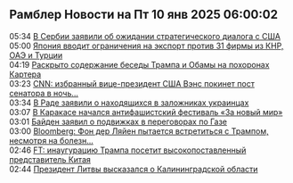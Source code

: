 <h2>Рамблер Новости на Пт 10 янв 2025 06:00:02</h2>
<div class="rssn table">
  <span class="smaller gray hspace">05:34</span>
  <a class="nodecor" href="https://news.rambler.ru/world/54024007-v-serbii-zayavili-ob-ozhidanii-strategicheskogo-dialoga-s-ssha/">В Сербии заявили об ожидании стратегического диалога с США</a>
</div>
<div class="rssn table">
  <span class="smaller gray hspace">05:00</span>
  <a class="nodecor" href="https://news.rambler.ru/world/54023943-yaponiya-vvodit-ogranicheniya-na-eksport-protiv-31-firmy-iz-knr-oae-i-turtsii/">Япония вводит ограничения на экспорт против 31 фирмы из КНР, ОАЭ и Турции</a>
</div>
<div class="rssn table">
  <span class="smaller gray hspace">04:19</span>
  <a class="nodecor" href="https://news.rambler.ru/world/54023811-raskryto-soderzhanie-besedy-trampa-i-obamy-na-pohoronah-kartera/">Раскрыто содержание беседы Трампа и Обамы на похоронах Картера</a>
</div>
<div class="rssn table">
  <span class="smaller gray hspace">03:23</span>
  <a class="nodecor" href="https://news.rambler.ru/world/54023861-snn-izbrannyy-vitse-prezident-ssha-vens-pokinet-post-senatora-v-noch-na-10-yanvarya/">СNN: избранный вице-президент США Вэнс покинет пост сенатора в ночь...</a>
</div>
<div class="rssn table">
  <span class="smaller gray hspace">03:34</span>
  <a class="nodecor" href="https://news.rambler.ru/world/54023870-v-rade-zayavili-o-nahodyaschihsya-v-zalozhnikah-ukraintsah/">В Раде заявили о находящихся в заложниках украинцах</a>
</div>
<div class="rssn table">
  <span class="smaller gray hspace">03:07</span>
  <a class="nodecor" href="https://news.rambler.ru/world/54023843-v-karakase-nachalsya-antifashistskiy-festival-za-novyy-mir/">В Каракасе начался антифашистский фестиваль «За новый мир»</a>
</div>
<div class="rssn table">
  <span class="smaller gray hspace">03:01</span>
  <a class="nodecor" href="https://news.rambler.ru/world/54023831-bayden-zayavil-o-podvizhkah-v-peregovorah-po-gaze/">Байден заявил о подвижках в переговорах по Газе</a>
</div>
<div class="rssn table">
  <span class="smaller gray hspace">03:00</span>
  <a class="nodecor" href="https://news.rambler.ru/world/54023695-bloomberg-fon-der-lyayen-pytaetsya-vstretitsya-s-trampom-nesmotrya-na-bolezn/">Bloomberg: Фон дер Ляйен пытается встретиться с Трампом, несмотря на болезн...</a>
</div>
<div class="rssn table">
  <span class="smaller gray hspace">02:46</span>
  <a class="nodecor" href="https://news.rambler.ru/world/54023825-ft-inauguratsiyu-trampa-posetit-vysokopostavlennyy-predstavitel-kitaya/">FT: инаугурацию Трампа посетит высокопоставленный представитель Китая</a>
</div>
<div class="rssn table">
  <span class="smaller gray hspace">02:44</span>
  <a class="nodecor" href="https://news.rambler.ru/world/54023786-prezident-litvy-vyskazalsya-o-kaliningradskoy-oblasti/">Президент Литвы высказался о Калининградской области</a>
</div>